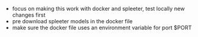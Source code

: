 - focus on making this work with docker and spleeter, test locally new changes first
- pre download spleeter models in the docker file
- make sure the docker file uses an environment variable for port $PORT